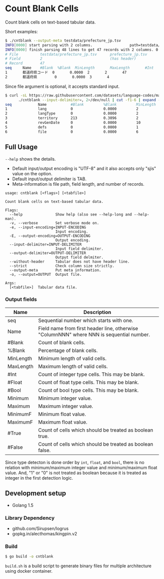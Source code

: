 # Count Blank Cells

Count blank cells on text-based tabular data.

Short examples:

```bash
$ ./cntblank --output-meta testdata/prefecture_jp.tsv
INFO[0000] start parsing with 2 columns.                 path=testdata/prefecture_jp.tsv
INFO[0000] finish parsing 48 lines to get 47 records with 2 columns. 0 errors detected.  path=testdata/prefecture_jp.tsv
# File          testdata/prefecture_jp.tsv      prefecture_jp.tsv
# Field         2                               (has header)
# Record        47
seq     Name    #Blank  %Blank  MinLength       MaxLength       #Int    #Float  #Bool   Minimum Maximum MinimumF        MaximumF        #True   #False
1       都道府県コード  0       0.0000  2       2       47                      1       47
2       都道府県        0       0.0000  3       4
```

Since file argument is optional, it accepts standard input.

```bash
$ curl -sL https://raw.githubusercontent.com/datasets/language-codes/master/data/ietf-language-tags.csv |
      ./cntblank --input-delimiter=, 2>/dev/null | cut -f1-6 | expand -t 15
seq            Name           #Blank         %Blank         MinLength      MaxLength
1              lang           0              0.0000         2              14
2              langType       0              0.0000         2              4
3              territory      213            0.3096         2              3
4              revGenDate     0              0.0000         10             10
5              defs           0              0.0000         1              1
6              file           0              0.0000         6              18
```

## Full Usage

`--help` shows the details.

- Default input/output encoding is "UTF-8" and it also accepts only "sjis" value on the option.
- Default input/output delimiter is TAB.
- Meta-information is file path, field length, and number of records.

```text
usage: cntblank [<flags>] [<tabfile>]

Count blank cells on text-based tabular data.

Flags:
  --help               Show help (also see --help-long and --help-man).
  -v, --verbose        Set verbose mode on.
  -e, --input-encoding=INPUT-ENCODING
                       Input encoding.
  -E, --output-encoding=OUTPUT-ENCODING
                       Output encoding.
  --input-delimiter=INPUT-DELIMITER
                       Input field delimiter.
  --output-delimiter=OUTPUT-DELIMITER
                       Output field delmiter.
  --without-header     Tabular does not have header line.
  --strict             Check column size strictly.
  --output-meta        Put meta information.
  -o, --output=OUTPUT  Output file.

Args:
  [<tabfile>]  Tabular data file.
```

### Output fields

| Name | Description |
|------|-------------|
| seq | Sequential number which starts with one. |
| Name | Field name from first header line, otherwise "ColumnNNN" where NNN is sequential number. |
| #Blank | Count of blank cells. |
| %Blank | Percentage of blank cells. |
| MinLength | Minimum length of valid cells. |
| MaxLength | Maximum length of valid cells. |
| #Int | Count of integer type cells. This may be blank. |
| #Float | Count of float type cells. This may be blank. |
| #Bool | Count of bool type cells. This may be blank. |
| Minimum | Minimum integer value. |
| Maximum | Maximum integer value. |
| MinimumF | Minimum float value. |
| MaximumF | Maximum float value. |
| #True | Count of cells which should be treated as boolean true. |
| #False | Count of cells which should be treated as boolean false. |

Since type detecton is done order by `int`, `float`, and `bool`, there is no relation with minimum/maximum integer value and minimum/maximum float value.
And, "1" or "0" is not treated as boolean because it is treated as integer in the first detection logic.


## Development setup

- Golang 1.5

### Library Dependency

- github.com/Sirupsen/logrus
- gopkg.in/alecthomas/kingpin.v2

### Build

```bash
$ go build -o cntblank
```

`build.sh` is a build script to generate binary files for multiple architecture
using docker container.
